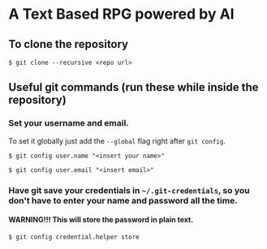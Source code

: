 # A Text Based RPG powered by AI

## To clone the repository

```
$ git clone --recursive <repo url>
```

## Useful git commands (run these while inside the repository)

### Set your username and email.

To set it globally just add the `--global` flag right after `git config`.

```
$ git config user.name "<insert your name>"

$ git config user.email "<insert email>"
```

### Have git save your credentials in `~/.git-credentials`, so you don't have to enter your name and password all the time.

#### WARNING!!! This will store the password in plain text.

```
$ git config credential.helper store
```
